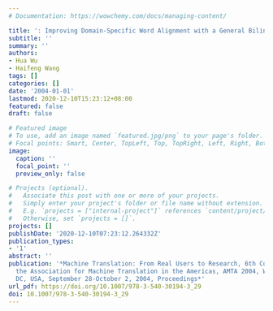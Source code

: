 ```yaml
---
# Documentation: https://wowchemy.com/docs/managing-content/

title: ': Improving Domain-Specific Word Alignment with a General Bilingual Corpus'
subtitle: ''
summary: ''
authors:
- Hua Wu
- Haifeng Wang
tags: []
categories: []
date: '2004-01-01'
lastmod: 2020-12-10T15:23:12+08:00
featured: false
draft: false

# Featured image
# To use, add an image named `featured.jpg/png` to your page's folder.
# Focal points: Smart, Center, TopLeft, Top, TopRight, Left, Right, BottomLeft, Bottom, BottomRight.
image:
  caption: ''
  focal_point: ''
  preview_only: false

# Projects (optional).
#   Associate this post with one or more of your projects.
#   Simply enter your project's folder or file name without extension.
#   E.g. `projects = ["internal-project"]` references `content/project/deep-learning/index.md`.
#   Otherwise, set `projects = []`.
projects: []
publishDate: '2020-12-10T07:23:12.264332Z'
publication_types:
- '1'
abstract: ''
publication: '*Machine Translation: From Real Users to Research, 6th Conference of
  the Association for Machine Translation in the Americas, AMTA 2004, Washington,
  DC, USA, September 28-October 2, 2004, Proceedings*'
url_pdf: https://doi.org/10.1007/978-3-540-30194-3_29
doi: 10.1007/978-3-540-30194-3_29
---
```

